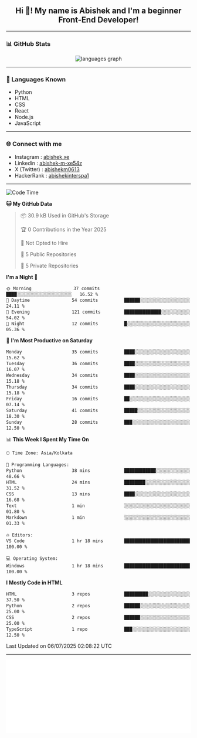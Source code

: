 <h2 align="center">Hi 👋! My name is <b>Abishek</b> and I'm a beginner Front-End Developer!</h2>

---

### 📊 GitHub Stats

<div align="center">
  <img src="https://github-readme-stats.vercel.app/api/top-langs?username=Abishek-Web-Co&locale=en&hide_title=false&layout=compact&card_width=320&langs_count=5&theme=dracula&hide_border=false" height="150" alt="languages graph" />
</div>

---

### 🧠 Languages Known

- Python  
- HTML  
- CSS  
- React  
- Node.js  
- JavaScript  

---


### 🌐 Connect with me

- Instagram   : [abishek.xe](https://www.instagram.com/abishek.xe/)
- Linkedin    : [abishek-m-xe54z](https://www.linkedin.com/in/abishek-m-xe54z/)
- X (Twitter) : [abishekm0613](https://x.com/abishekm0613)
- HackerRank  : [abishekinterspa1](https://www.hackerrank.com/profile/abishekinterspa1)

---

<!--START_SECTION:waka-->
![Code Time](http://img.shields.io/badge/Code%20Time-60%20hrs%2047%20mins-blue)

**🐱 My GitHub Data** 

> 📦 30.9 kB Used in GitHub's Storage 
 > 
> 🏆 0 Contributions in the Year 2025
 > 
> 🚫 Not Opted to Hire
 > 
> 📜 5 Public Repositories 
 > 
> 🔑 5 Private Repositories 
 > 
**I'm a Night 🦉** 

```text
🌞 Morning                37 commits          ████░░░░░░░░░░░░░░░░░░░░░   16.52 % 
🌆 Daytime                54 commits          ██████░░░░░░░░░░░░░░░░░░░   24.11 % 
🌃 Evening                121 commits         ██████████████░░░░░░░░░░░   54.02 % 
🌙 Night                  12 commits          █░░░░░░░░░░░░░░░░░░░░░░░░   05.36 % 
```
📅 **I'm Most Productive on Saturday** 

```text
Monday                   35 commits          ████░░░░░░░░░░░░░░░░░░░░░   15.62 % 
Tuesday                  36 commits          ████░░░░░░░░░░░░░░░░░░░░░   16.07 % 
Wednesday                34 commits          ████░░░░░░░░░░░░░░░░░░░░░   15.18 % 
Thursday                 34 commits          ████░░░░░░░░░░░░░░░░░░░░░   15.18 % 
Friday                   16 commits          ██░░░░░░░░░░░░░░░░░░░░░░░   07.14 % 
Saturday                 41 commits          █████░░░░░░░░░░░░░░░░░░░░   18.30 % 
Sunday                   28 commits          ███░░░░░░░░░░░░░░░░░░░░░░   12.50 % 
```


📊 **This Week I Spent My Time On** 

```text
🕑︎ Time Zone: Asia/Kolkata

💬 Programming Languages: 
Python                   38 mins             ████████████░░░░░░░░░░░░░   48.66 % 
HTML                     24 mins             ████████░░░░░░░░░░░░░░░░░   31.52 % 
CSS                      13 mins             ████░░░░░░░░░░░░░░░░░░░░░   16.68 % 
Text                     1 min               ░░░░░░░░░░░░░░░░░░░░░░░░░   01.80 % 
Markdown                 1 min               ░░░░░░░░░░░░░░░░░░░░░░░░░   01.33 % 

🔥 Editors: 
VS Code                  1 hr 18 mins        █████████████████████████   100.00 % 

💻 Operating System: 
Windows                  1 hr 18 mins        █████████████████████████   100.00 % 
```

**I Mostly Code in HTML** 

```text
HTML                     3 repos             █████████░░░░░░░░░░░░░░░░   37.50 % 
Python                   2 repos             ██████░░░░░░░░░░░░░░░░░░░   25.00 % 
CSS                      2 repos             ██████░░░░░░░░░░░░░░░░░░░   25.00 % 
TypeScript               1 repo              ███░░░░░░░░░░░░░░░░░░░░░░   12.50 % 
```




 Last Updated on 06/07/2025 02:08:22 UTC
<!--END_SECTION:waka-->

---

<div align="center">
  <a href="https://abish-file.web.app/" target="_blank" rel="noopener noreferrer"><img height="200" src="pic.png" alt="Profile Picture" /></a>
</div>

